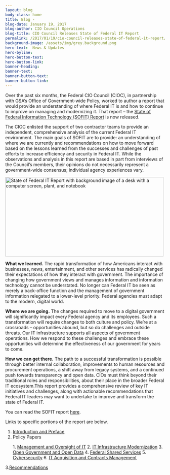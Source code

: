 ```yaml
---
layout: blog
body-class: home
title: Blog - 
blog-date: January 19, 2017
blog-author: CIO Council Operations
blog-title: CIO Council Releases State of Federal IT Report
permalink: /2017/01/19/cio-council-releases-state-of-federal-it-report/
background-image: /assets/img/grey.background.png
hero-text:  News & Updates
hero-byline:
hero-button-text: 
hero-button-link: 
banner-heading: 
banner-text: 
banner-button-text: 
banner-button-link: 
---
```

Over the past six months, the Federal CIO Council (CIOC), in partnership with GSA’s Office of Government-wide Policy, worked to author a report that would provide an understanding of where Federal IT is and how to continue to improve on managing and modernizing it. That report &#8211; the <a href="https://s3.amazonaws.com/sitesusa/wp-content/uploads/sites/1151/2017/05/CIO-Council-State-of-Federal-IT-Report-January-2017-1.pdf">State of Federal Information Technology (SOFIT) Report</a>   is now released.

The CIOC enlisted the support of two contractor teams to provide an independent, comprehensive analysis of the current Federal IT environment. The main goals of SOFIT are to provide: an understanding of where we are currently and recommendations on how to move forward based on the lessons learned from the successes and challenges of past efforts to increase efficiency and security in Federal IT.  While the observations and analysis in this report are based in part from interviews of the Council’s members, their opinions do not necessarily represent a government-wide consensus; individual agency experiences vary.

<img src="https://s3.amazonaws.com/sitesusa/wp-content/uploads/sites/1151/2017/01/2F2Fhttps-7-300x150.png" alt="State of Federal IT Report with background image of a desk with a computer screen, plant, and notebook" width="500" height="250" />

<b>What we learned.</b> The rapid transformation of how Americans interact with businesses, news, entertainment, and other services has radically changed their expectations of how they interact with government. The importance of changing how government views and manages information and information technology cannot be understated. No longer can Federal IT be seen as merely a back-office function and the management of government information relegated to a lower-level priority. Federal agencies must adapt to the modern, digital world.

<b>Where we are going.</b> The changes required to move to a digital government will significantly impact every Federal agency and its employees. Such a transformation will require changes to both culture and policy. We’re at a crossroads &#8211; opportunities abound, but so do challenges and outside threats. Our IT infrastructure supports all aspects of government operations. How we respond to these challenges and embrace these opportunities will determine the effectiveness of our government for years to come.

<b>How we can get there.</b> The path to a successful transformation is possible through better internal collaboration, improvements to human resources and procurement operations, a shift away from legacy systems, and a continued push towards transparency and open data. CIOs must think beyond their traditional roles and responsibilities, about their place in the broader Federal IT ecosystem.This report provides a comprehensive review of key IT initiatives and challenges, along with actionable recommendations that Federal IT leaders may want to undertake to improve and transform the state of Federal IT.

You can read the SOFIT report <A HREF="https://s3.amazonaws.com/sitesusa/wp-content/uploads/sites/1151/2017/05/CIO-Council-State-of-Federal-IT-Report-January-2017-1.pdf">here</A>. 

Links to specific portions of the report are below.
1. <A HREF="/assets/files/sofit/01.introduction.pdf">Introduction and Preface</A>
2. Policy Papers
<ul>
  1. <A HREF="/assets/files/sofit/02.01.sofit.mgmt.oversight.pdf">Management and Oversight of IT</A>
  2. <A HREF="/assets/files/sofit/02.02.sofit.it.infrastrucutre.modernization.pdf">IT Infrastructure Modernization</A>
  3. <A HREF="/assets/files/sofit/02.03.sofit.open.govt.open.data.pdf">Open Government and Open Data</A>
  4. <A HREF="/assets/files/sofit/02.04.shared.services.pdf">Federal Shared Services</A>
  5. <A HREF="/assets/files/sofit/02.05.cybersecurity.pdf">Cybersecurity</A>
  6. <A HREF="/assets/files/sofit/02.06.acquisition.pdf">IT Acquisition and Contracts Management</A>
</UL>
3.<A HREF="/assets/files/sofit/03.recommendations.pdf">Recommendations</A>






